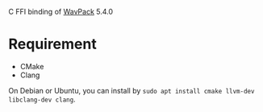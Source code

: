 C FFI binding of [WavPack](https://www.wavpack.com/) 5.4.0

# Requirement
* CMake
* Clang

On Debian or Ubuntu, you can install by
`sudo apt install cmake llvm-dev libclang-dev clang`.

